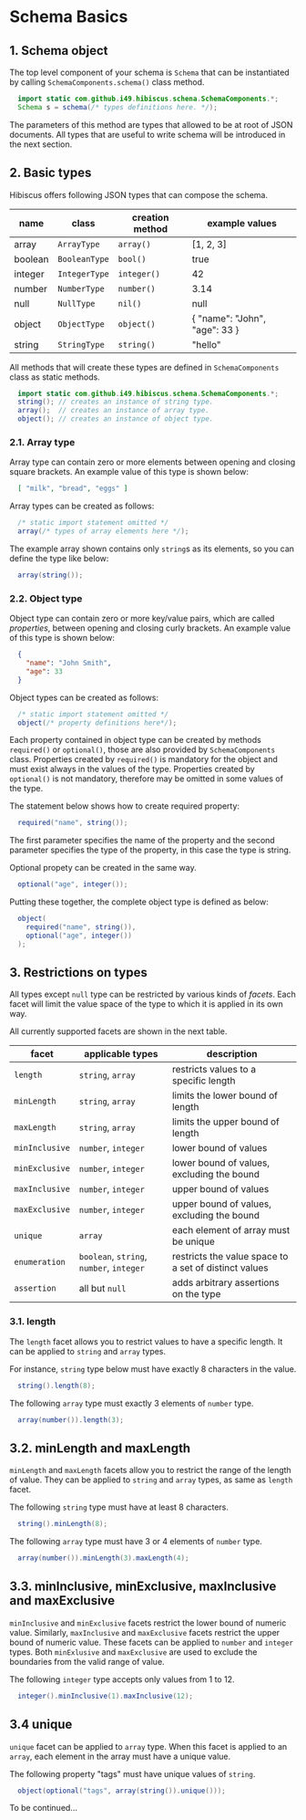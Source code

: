 # Schema Basics

## 1. Schema object

The top level component of your schema is `Schema` that can be instantiated by calling
`SchemaComponents.schema()` class method.

```java
  import static com.github.i49.hibiscus.schena.SchemaComponents.*;
  Schema s = schema(/* types definitions here. */);  
```
The parameters of this method are types that allowed to be at root of JSON documents. All types that are useful to write schema will be introduced in the next section.

## 2. Basic types

Hibiscus offers following JSON types that can compose the schema.

name      | class         | creation method | example values
----------|---------------|-----------------|----------------------------------------
array     | `ArrayType`   | `array()`       | [1, 2, 3]
boolean   | `BooleanType` | `bool()`        | true
integer   | `IntegerType` | `integer()`     | 42
number    | `NumberType`  | `number()`      | 3.14
null      | `NullType`    | `nil()`         | null
object    | `ObjectType`  | `object()`      | { "name": "John", "age": 33 }
string    | `StringType`  | `string()`      | "hello"

All methods that will create these types are defined in `SchemaComponents` class as static methods.

```java
  import static com.github.i49.hibiscus.schena.SchemaComponents.*;
  string(); // creates an instance of string type.
  array();  // creates an instance of array type.
  object(); // creates an instance of object type.
```

### 2.1. Array type

Array type can contain zero or more elements between opening and closing square brackets. An example value of this type is shown below:

```json
  [ "milk", "bread", "eggs" ]
```

Array types can be created as follows:
```java
  /* static import statement omitted */
  array(/* types of array elements here */);
```

The example array shown contains only `string`s as its elements, so you can define the type like below:
```java
  array(string());
```

### 2.2. Object type

Object type can contain zero or more key/value pairs, which are called *properties*, between opening and closing curly brackets. An example value of this type is shown below:

```json
  {
    "name": "John Smith",
    "age": 33
  }
```
Object types can be created as follows:
```java
  /* static import statement omitted */
  object(/* property definitions here*/);
```

Each property contained in object type can be created by methods `required()` or `optional()`, those are also provided by `SchemaComponents` class. Properties created by `required()` is mandatory for the object and must exist always in the values of the type. Properties created by `optional()` is not mandatory, therefore may be omitted in some values of the type.

The statement below shows how to create required property:
```java
  required("name", string());
```
The first parameter specifies the name of the property and the second parameter specifies the type of the property, in this case the type is string.  

Optional propety can be created in the same way.
```java
  optional("age", integer());
```

Putting these together, the complete object type is defined as below:
```java
  object(
    required("name", string()),
    optional("age", integer())
  );
```

## 3. Restrictions on types
All types except `null` type can be restricted by various kinds of *facets*. Each facet will limit the value space of the type to which it is applied in its own way.

All currently supported facets are shown in the next table.

facet         |applicable types                        |description
--------------|----------------------------------------|-----------------------------------------------------
`length`      |`string`, `array`                       |restricts values to a specific length
`minLength`   |`string`, `array`                       |limits the lower bound of length  
`maxLength`   |`string`, `array`                       |limits the upper bound of length
`minInclusive`|`number`, `integer`                     |lower bound of values
`minExclusive`|`number`, `integer`                     |lower bound of values, excluding the bound
`maxInclusive`|`number`, `integer`                     |upper bound of values
`maxExclusive`|`number`, `integer`                     |upper bound of values, excluding the bound
`unique`      |`array`                                 |each element of array must be unique   
`enumeration` |`boolean`, `string`, `number`, `integer`|restricts the value space to a set of distinct values
`assertion`   |all but `null`                          |adds arbitrary assertions on the type

### 3.1. length
The `length` facet allows you to restrict values to have a specific length. It can be applied to `string` and `array` types.

For instance, `string` type below must have exactly 8 characters in the value.
```java
  string().length(8);
```
The following `array` type must exactly 3 elements of `number` type.
```java
  array(number()).length(3);
```

## 3.2. minLength and maxLength
`minLength` and `maxLength` facets allow you to restrict the range of the length of value. They can be applied to `string` and `array` types, as same as `length` facet.

The following `string` type must have at least 8 characters.
```java
  string().minLength(8);
```
The following `array` type must have 3 or 4 elements of `number` type.
```java
  array(number()).minLength(3).maxLength(4);
```

## 3.3. minInclusive, minExclusive, maxInclusive and maxExclusive
`minInclusive` and `minExclusive` facets restrict the lower bound of numeric value.
Similarly, `maxInclusive` and `maxExclusive` facets restrict the upper bound of numeric value.
These facets can be applied to `number` and `integer` types.
Both `minExlusive` and `maxExclusive` are used to exclude the boundaries from the valid range of value.

The following `integer` type accepts only values from 1 to 12.
```java
  integer().minInclusive(1).maxInclusive(12);
```

## 3.4 unique
`unique` facet can be applied to `array` type.
When this facet is applied to an `array`, each element in the array must have a unique value.

The following property "tags" must have unique values of `string`.
```java
  object(optional("tags", array(string()).unique()));
```

To be continued...
